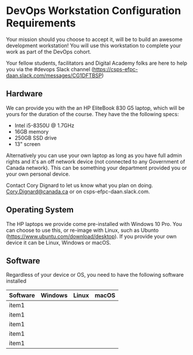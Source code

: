 # DevOps Workstation Configuration Requirements

Your mission should you choose to accept it, will be to build an awesome development workstation! You will use this workstation to complete your work as part of the DevOps cohort.

Your fellow students, facilitators and Digital Academy folks are here to help you via the #devops Slack channel (https://csps-efpc-daan.slack.com/messages/CG1DFTBSP)

## Hardware
We can provide you with the an HP EliteBook 830 G5 laptop, which will be yours for the duration of the course. They have the  the following specs:
- Intel i5-8350U @ 1.7GHz
- 16GB memory
- 250GB SSD drive
- 13" screen

Alternatively you can use your own laptop as long as you have full admin rights and it's an off network device (not connected to any Government of Canada network). This can be something your department provided you or your own personal device.

Contact Cory Dignard to let us know what you plan on doing. Cory.Dignard@canada.ca or on csps-efpc-daan.slack.com.

## Operating System
The HP laptops we provide come pre-installed with Windows 10 Pro. You can choose to use this, or re-image with Linux, such as Ubunto (https://www.ubuntu.com/download/desktop). If you provide your own device it can be Linux, Windows or macOS.

## Software
Regardless of your device or OS, you need to have the following software installed

| Software | Windows | Linux | macOS |
| ------ | ------ | ------ | ------ |
| item1 | <link> | <link> | <link> |
| item1 | <link> | <link> | <link> |
| item1 | <link> | <link> | <link> |
| item1 | <link> | <link> | <link> |
| item1 | <link> | <link> | <link> |